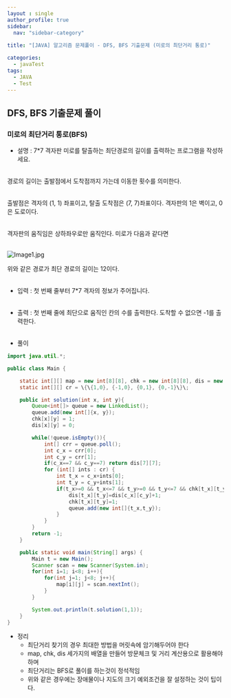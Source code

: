 ```yaml
---
layout : single
author_profile: true
sidebar: 
  nav: "sidebar-category"
  
title: "[JAVA] 알고리즘 문제풀이 - DFS, BFS 기출문제 (미로의 최단거리 통로)"

categories:
  - javaTest
tags:
  - JAVA
  - Test
---
```

	
## DFS, BFS 기출문제 풀이

### 미로의 최단거리 통로(BFS)

- 설명 : 7*7 격자판 미로를 탈출하는 최단경로의 길이를 출력하는 프로그램을 작성하세요.<br><br>

경로의 길이는 출발점에서 도착점까지 가는데 이동한 횟수를 의미한다.<br><br>

출발점은 격자의 (1, 1) 좌표이고, 탈출 도착점은 (7, 7)좌표이다. 격자판의 1은 벽이고, 0은 도로이다.<br><br>

격자판의 움직임은 상하좌우로만 움직인다. 미로가 다음과 같다면<br><br>

![Image1.jpg](https://cote.inflearn.com/public/upload/88ff3b120f.jpg)  

위와 같은 경로가 최단 경로의 길이는 12이다.  <br><br>

- 입력 : 첫 번째 줄부터 7*7 격자의 정보가 주어집니다.  <br><br>

- 출력 : 첫 번째 줄에 최단으로 움직인 칸의 수를 출력한다. 도착할 수 없으면 -1를 출력한다.<br><br>


- 풀이

```java
import java.util.*;

public class Main {

    static int[][] map = new int[8][8], chk = new int[8][8], dis = new int[8][8];
    static int[][] cr = \{\{1,0}, {-1,0}, {0,1}, {0,-1}\}\;

    public int solution(int x, int y){
        Queue<int[]> queue = new LinkedList();
        queue.add(new int[]{x, y});
        chk[x][y] = 1;
        dis[x][y] = 0;

        while(!queue.isEmpty()){
            int[] crr = queue.poll();
            int c_x = crr[0];
            int c_y = crr[1];
            if(c_x==7 && c_y==7) return dis[7][7];
            for (int[] ints : cr) {
                int t_x = c_x+ints[0];
                int t_y = c_y+ints[1];
                if(t_x>=0 && t_x<=7 && t_y>=0 && t_y<=7 && chk[t_x][t_y]==0 && map[t_x][t_y]!=1 ){
                    dis[t_x][t_y]=dis[c_x][c_y]+1;
                    chk[t_x][t_y]=1;
                    queue.add(new int[]{t_x,t_y});
                }
            }
        }
        return -1;
    }

    public static void main(String[] args) {
        Main t = new Main();
        Scanner scan = new Scanner(System.in);
        for(int i=1; i<8; i++){
            for(int j=1; j<8; j++){
                map[i][j] = scan.nextInt();
            }
        }

        System.out.println(t.solution(1,1));
    }
}
```

- 정리<br> 
	- 최단거리 찾기의 경우 최대한 방법을 머릿속에 암기해두어야 한다<br> 
	- map, chk, dis 세가지의 배열을 만들어 방문체크 및 거리 계산용으로 활용해야하며<br> 
	- 최단거리는 BFS로 풀이를 하는것이 정석적임<br> 
	- 위와 같은 경우에는 장애물이나 지도의 크기 예외조건을 잘 설정하는 것이 팁이다.<br> <br> 
